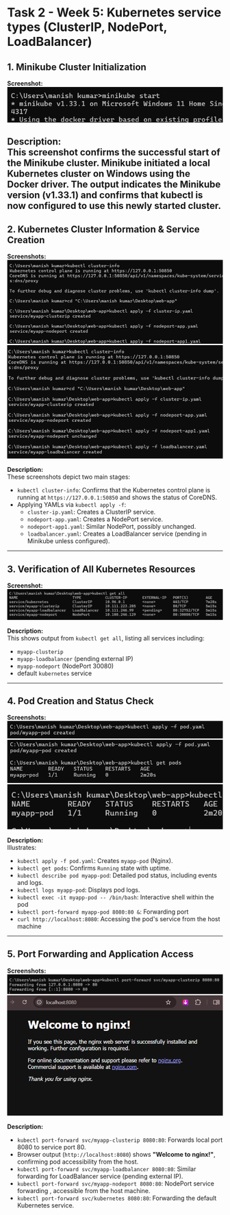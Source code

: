 # Task 2 - Week 5: Kubernetes service types (ClusterIP, NodePort, LoadBalancer)

## 1. Minikube Cluster Initialization 

**Screenshot:**  
![Minikube Start](Images/imagestask2/Screenshot%202025-07-11%20113257.png)

**Description:**  
This screenshot confirms the successful start of the Minikube cluster. Minikube initiated a local Kubernetes cluster on Windows using the Docker driver. The output indicates the Minikube version (v1.33.1) and confirms that kubectl is now configured to use this newly started cluster.
---

## 2. Kubernetes Cluster Information & Service Creation 

**Screenshots:**  
![Cluster Info](Images/imagestask2/Screenshot%202025-07-11%20114116.png)  
![Service YAMLs](Images/imagestask2/Screenshot%202025-07-11%20114122.png)

**Description:**  
These screenshots depict two main stages:

- `kubectl cluster-info`: Confirms that the Kubernetes control plane is running at `https://127.0.0.1:50850` and shows the status of CoreDNS.
- Applying YAMLs via `kubectl apply -f`:
  - `cluster-ip.yaml`: Creates a ClusterIP service.
  - `nodeport-app.yaml`: Creates a NodePort service.
  - `nodeport-app1.yaml`: Similar NodePort, possibly unchanged.
  - `loadbalancer.yaml`: Creates a LoadBalancer service (pending in Minikube unless configured).

---

## 3. Verification of All Kubernetes Resources 

**Screenshot:**  
![kubectl get all](Images/imagestask2/Screenshot%202025-07-11%20114144.png)

**Description:**  
This shows output from `kubectl get all`, listing all services including:
- `myapp-clusterip`
- `myapp-loadbalancer` (pending external IP)
- `myapp-nodeport` (NodePort 30080)
- default `kubernetes` service

---

## 4. Pod Creation and Status Check 

**Screenshots:**  
![Pod Creation](Images/imagestask2/Screenshot%202025-07-11%20114848.png)  
![Pod Status Top](Images/imagestask2/Screenshot%202025-07-11%20115115.png)  
![Pod Status Full](Images/imagestask2/Screenshot%202025-07-11%20115107.png)

**Description:**  
Illustrates:
- `kubectl apply -f pod.yaml`: Creates `myapp-pod` (Nginx).
- `kubectl get pods`: Confirms `Running` state with uptime. 
- `kubectl describe pod myapp-pod`: Detailed pod status, including events and logs.
- `kubectl logs myapp-pod`: Displays pod logs.
- `kubectl exec -it myapp-pod -- /bin/bash`: Interactive shell within the pod
- `kubectl port-forward myapp-pod 8080:80 &`: Forwarding port
- `curl http://localhost:8080`: Accessing the pod's service from the host machine

---

## 5. Port Forwarding and Application Access 

**Screenshots:**  
![Port Forward Start](Images/imagestask2/Screenshot%202025-07-11%20115128.png)  
![Browser Output](Images/imagestask2/Screenshot%202025-07-11%20115213.png)

**Description:**  
- `kubectl port-forward svc/myapp-clusterip 8080:80`: Forwards local port 8080 to service port 80.
- Browser output (`http://localhost:8080`) shows **"Welcome to nginx!"**, confirming pod accessibility from the host. 
- `kubectl port-forward svc/myapp-loadbalancer 8080:80`: Similar forwarding for LoadBalancer service (pending external IP).
- `kubectl port-forward svc/myapp-nodeport 8080:80`: NodePort service forwarding , accessible from the host machine.
- `kubectl port-forward svc/kubernetes 8080:80`: Forwarding the default Kubernetes service.
